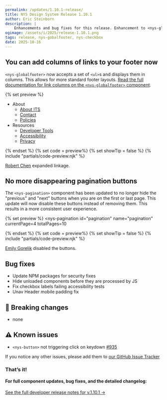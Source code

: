 ```yaml
---
permalink: /updates/1.10.1-release/
title: NYS Design System Release 1.10.1
author: Eric Steinborn
description: |
    Enhancements and bug fixes for this release. Enhancement to <nys-globalfooter> to allow multiple columns of links and bug fixes for accessibility and click functionality of <nys-checkbox>.
ogimage: /assets/i/2025/release-1.10.1.png
tags: release, nys-gobalfooter, nys-checkbox
date: 2025-10-16
---
```


## You can add columns of links to your footer now
`<nys-globalfooter>` now accepts a set of `<ul>`s and displays them in columns. This allows for more standard footer layouts. [Read the full documentation for link columns on the `<nys-globalfooter>` component](/components/globalfooter).

  {% set preview %}
  <nys-globalfooter agencyName="Office of Information Technology Services">
  <ul>
    <li>
      <span>About</span>
      <ul>
        <li><a href="https://its.ny.gov/about-us">About ITS</a></li>
        <li><a href="https://its.ny.gov/contact-us">Contact</a></li>
        <li><a href="https://its.ny.gov/policies">Policies</a></li>
      </ul>
    </li>
    <li>
      <span>Resources</span>
      <ul>
        <li><a href="https://its.ny.gov/resources">Developer Tools</a></li>
        <li><a href="https://its.ny.gov/accessibility">Accessibility</a></li>
        <li><a href="https://its.ny.gov/privacy">Privacy</a></li>
      </ul>
    </li>
  </ul>
</nys-globalfooter>
  {% endset %}
  {% set code = preview%}
  {% set showTip = false %}
  {% include "partials/code-preview.njk" %}



[Robert Chen](https://github.com/novacat35) expanded linkage.

<!-- ## Invert property added to form elements (CODE ONLY)
All form field components have been updated with a new property which will invert the color scheme of the component to better display on dark backgrounds. As always please check your contrast ratios to make sure you are still creating accessible color combinations. [Read the full documentation for invert prop on the `<nys-textinput>` component](/components/textinput).

[Robert Chen](https://github.com/novacat35) inverted these properties. -->

## No more disappearing pagination buttons
The `<nys-pagination>` component has been updated to no longer hide the "previous" and "next" buttons when you are on the first or last page. This update will now disable these buttons instead of removing them. This results in a more consistent user experience.

  {% set preview %}
  <nys-pagination
  id="pagination"
  name="pagination"
  currentPage=4
  totalPages=10
></nys-pagination>
  {% endset %}
  {% set code = preview%}
  {% set showTip = false %}
  {% include "partials/code-preview.njk" %}

[Emily Gorelik](https://github.com/emilygorelik) disabled the buttons.

## Bug fixes
 - Update NPM packages for security fixes
 - Hide unloaded components before they are processed by JS
 - Fix checkbox labels failing accessibility tests
 - Unav Header mobile padding fix

## 🚨 Breaking changes
 - none

## ⚠️ Known issues
- `<nys-button>` not triggering click on keydown [#935](https://github.com/ITS-HCD/nysds/issues/935)

If you notice any other issues, please add them to [our GitHub Issue Tracker](https://github.com/ITS-HCD/nysds/issues)

### That’s it!

#### For full component updates, bug fixes, and the detailed changelog:  
[See the full developer release notes for v.1.10.1 →](https://github.com/ITS-HCD/nysds/releases/tag/v1.10.1)